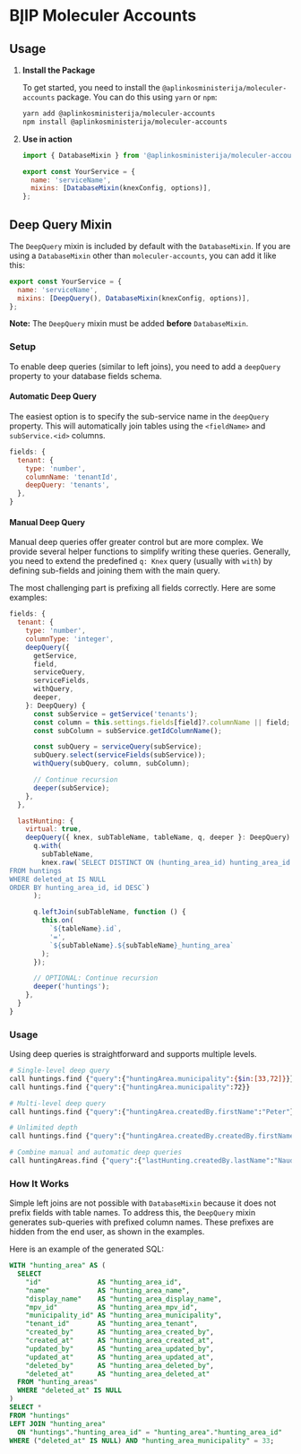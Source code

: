 # BĮIP Moleculer Accounts

## Usage

1. **Install the Package**

   To get started, you need to install the `@aplinkosministerija/moleculer-accounts` package. You can do this using `yarn` or `npm`:

   ```bash
   yarn add @aplinkosministerija/moleculer-accounts
   npm install @aplinkosministerija/moleculer-accounts
   ```

2. **Use in action**

   ```js
   import { DatabaseMixin } from '@aplinkosministerija/moleculer-accounts';

   export const YourService = {
     name: 'serviceName',
     mixins: [DatabaseMixin(knexConfig, options)],
   };
   ```

## Deep Query Mixin

The `DeepQuery` mixin is included by default with the `DatabaseMixin`. If you are using a `DatabaseMixin` other than `moleculer-accounts`, you can add it like this:

```js
export const YourService = {
  name: 'serviceName',
  mixins: [DeepQuery(), DatabaseMixin(knexConfig, options)],
};
```

**Note:** The `DeepQuery` mixin must be added **before** `DatabaseMixin`.

### Setup

To enable deep queries (similar to left joins), you need to add a `deepQuery` property to your database fields schema.

#### Automatic Deep Query

The easiest option is to specify the sub-service name in the `deepQuery` property. This will automatically join tables using the `<fieldName>` and `subService.<id>` columns.

```js
fields: {
  tenant: {
    type: 'number',
    columnName: 'tenantId',
    deepQuery: 'tenants',
  },
}
```

#### Manual Deep Query

Manual deep queries offer greater control but are more complex. We provide several helper functions to simplify writing these queries. Generally, you need to extend the predefined `q: Knex` query (usually with `with`) by defining sub-fields and joining them with the main query.

The most challenging part is prefixing all fields correctly. Here are some examples:

```js
fields: {
  tenant: {
    type: 'number',
    columnType: 'integer',
    deepQuery({
      getService,
      field,
      serviceQuery,
      serviceFields,
      withQuery,
      deeper,
    }: DeepQuery) {
      const subService = getService('tenants');
      const column = this.settings.fields[field]?.columnName || field;
      const subColumn = subService.getIdColumnName();

      const subQuery = serviceQuery(subService);
      subQuery.select(serviceFields(subService));
      withQuery(subQuery, column, subColumn);

      // Continue recursion
      deeper(subService);
    },
  },

  lastHunting: {
    virtual: true,
    deepQuery({ knex, subTableName, tableName, q, deeper }: DeepQuery) {
      q.with(
        subTableName,
        knex.raw(`SELECT DISTINCT ON (hunting_area_id) hunting_area_id AS ${subTableName}_hunting_area, status AS ${subTableName}_status, created_by AS ${subTableName}_created_by
FROM huntings
WHERE deleted_at IS NULL
ORDER BY hunting_area_id, id DESC`)
      );

      q.leftJoin(subTableName, function () {
        this.on(
          `${tableName}.id`,
          '=',
          `${subTableName}.${subTableName}_hunting_area`
        );
      });

      // OPTIONAL: Continue recursion
      deeper('huntings');
    },
  }
}
```

### Usage

Using deep queries is straightforward and supports multiple levels.

```bash
# Single-level deep query
call huntings.find {"query":{"huntingArea.municipality":{$in:[33,72]}}}
call huntings.find {"query":{"huntingArea.municipality":72}}

# Multi-level deep query
call huntings.find {"query":{"huntingArea.createdBy.firstName":"Peter"}}

# Unlimited depth
call huntings.find {"query":{"huntingArea.createdBy.createdBy.firstName":"John"}}

# Combine manual and automatic deep queries
call huntingAreas.find {"query":{"lastHunting.createdBy.lastName":"Naudotojas"}}
```

### How It Works

Simple left joins are not possible with `DatabaseMixin` because it does not prefix fields with table names. To address this, the `DeepQuery` mixin generates sub-queries with prefixed column names. These prefixes are hidden from the end user, as shown in the examples.

Here is an example of the generated SQL:

```sql
WITH "hunting_area" AS (
  SELECT
    "id"              AS "hunting_area_id",
    "name"            AS "hunting_area_name",
    "display_name"    AS "hunting_area_display_name",
    "mpv_id"          AS "hunting_area_mpv_id",
    "municipality_id" AS "hunting_area_municipality",
    "tenant_id"       AS "hunting_area_tenant",
    "created_by"      AS "hunting_area_created_by",
    "created_at"      AS "hunting_area_created_at",
    "updated_by"      AS "hunting_area_updated_by",
    "updated_at"      AS "hunting_area_updated_at",
    "deleted_by"      AS "hunting_area_deleted_by",
    "deleted_at"      AS "hunting_area_deleted_at"
  FROM "hunting_areas"
  WHERE "deleted_at" IS NULL
)
SELECT *
FROM "huntings"
LEFT JOIN "hunting_area"
  ON "huntings"."hunting_area_id" = "hunting_area"."hunting_area_id"
WHERE ("deleted_at" IS NULL) AND "hunting_area_municipality" = 33;
```
